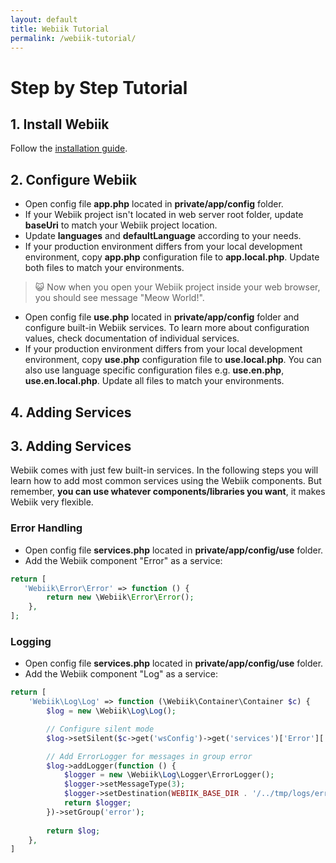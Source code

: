 ```yaml
---
layout: default
title: Webiik Tutorial
permalink: /webiik-tutorial/
---
```

# Step by Step Tutorial

## 1. Install Webiik
Follow the [installation guide](/installation).    

## 2. Configure Webiik
* Open config file **app.php** located in **private/app/config** folder.
* If your Webiik project isn't located in web server root folder, update **baseUri** to match your Webiik project location.
* Update **languages** and **defaultLanguage** according to your needs.
* If your production environment differs from your local development environment, copy **app.php** configuration file to **app.local.php**. Update both files to match your environments.

> 😺 Now when you open your Webiik project inside your web browser, you should see message "Meow World!".

* Open config file **use.php** located in **private/app/config** folder and configure built-in Webiik services. To learn more about configuration values, check documentation of individual services.
* If your production environment differs from your local development environment, copy **use.php** configuration file to **use.local.php**. You can also use language specific configuration files e.g. **use.en.php**, **use.en.local.php**. Update all files to match your environments.

## 4. Adding Services


## 3. Adding Services
Webiik comes with just few built-in services. In the following steps you will learn how to add most common services using the Webiik components. But remember, **you can use whatever components/libraries you want**, it makes Webiik very flexible.

### Error Handling
* Open config file **services.php** located in **private/app/config/use** folder.
* Add the Webiik component "Error" as a service:
```php
return [
   'Webiik\Error\Error' => function () {
        return new \Webiik\Error\Error();
    },
];
```

### Logging
* Open config file **services.php** located in **private/app/config/use** folder.
* Add the Webiik component "Log" as a service:
```php
return [
    'Webiik\Log\Log' => function (\Webiik\Container\Container $c) {
        $log = new \Webiik\Log\Log();

        // Configure silent mode
        $log->setSilent($c->get('wsConfig')->get('services')['Error']['silent']);

        // Add ErrorLogger for messages in group error
        $log->addLogger(function () {
            $logger = new \Webiik\Log\Logger\ErrorLogger();
            $logger->setMessageType(3);
            $logger->setDestination(WEBIIK_BASE_DIR . '/../tmp/logs/error.log');
            return $logger;
        })->setGroup('error');
       
        return $log;
    },
]
``` 
